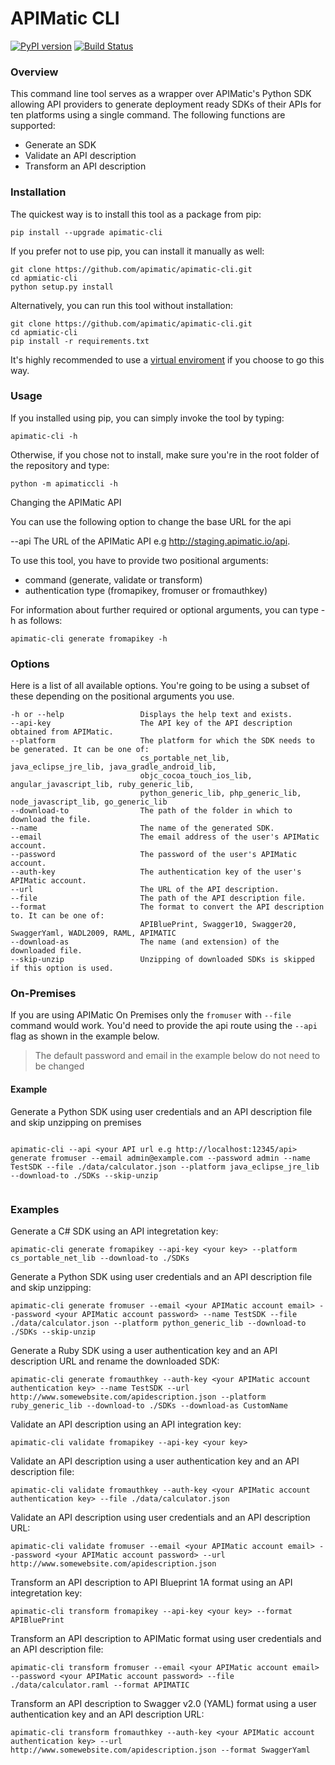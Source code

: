 # APIMatic CLI

[![PyPI version](https://badge.fury.io/py/apimatic-cli.svg)](https://badge.fury.io/py/apimatic-cli)
[![Build Status](https://travis-ci.org/apimatic/apimatic-cli.svg?branch=master)](https://travis-ci.org/apimatic/apimatic-cli)

### Overview

This command line tool serves as a wrapper over APIMatic's Python SDK allowing API providers to generate deployment ready SDKs of their APIs for ten platforms using a single command. The following functions are supported:

* Generate an SDK
* Validate an API description
* Transform an API description


### Installation

The quickest way is to install this tool as a package from pip:
```
pip install --upgrade apimatic-cli
```

If you prefer not to use pip, you can install it manually as well:

```
git clone https://github.com/apimatic/apimatic-cli.git
cd apmiatic-cli
python setup.py install
```

Alternatively, you can run this tool without installation:

```
git clone https://github.com/apimatic/apimatic-cli.git
cd apmiatic-cli
pip install -r requirements.txt
```

It's highly recommended to use a [virtual enviroment](http://docs.python-guide.org/en/latest/dev/virtualenvs/) if you choose to go this way.


### Usage

If you installed using pip, you can simply invoke the tool by typing:

```
apimatic-cli -h
```

Otherwise, if you chose not to install, make sure you're in the root folder of the repository and type:

```
python -m apimaticcli -h
```

Changing the APIMatic API

You can use the following option to change the base URL for the api

--api 					     The URL of the APIMatic API e.g http://staging.apimatic.io/api.

To use this tool, you have to provide two positional arguments:

* command (generate, validate or transform)
* authentication type (fromapikey, fromuser or fromauthkey)

For information about further required or optional arguments, you can type -h as follows:

```
apimatic-cli generate fromapikey -h
```

### Options

Here is a list of all available options. You're going to be using a subset of these depending on the positional arguments you use.
```
-h or --help                 Displays the help text and exists.
--api-key                    The API key of the API description obtained from APIMatic.
--platform                   The platform for which the SDK needs to be generated. It can be one of:
                             cs_portable_net_lib, java_eclipse_jre_lib, java_gradle_android_lib,
                             objc_cocoa_touch_ios_lib, angular_javascript_lib, ruby_generic_lib,
                             python_generic_lib, php_generic_lib, node_javascript_lib, go_generic_lib
--download-to                The path of the folder in which to download the file.
--name                       The name of the generated SDK.
--email                      The email address of the user's APIMatic account.
--password                   The password of the user's APIMatic account.
--auth-key                   The authentication key of the user's APIMatic account.
--url                        The URL of the API description.
--file                       The path of the API description file.
--format                     The format to convert the API description to. It can be one of:
                             APIBluePrint, Swagger10, Swagger20, SwaggerYaml, WADL2009, RAML, APIMATIC
--download-as                The name (and extension) of the downloaded file.
--skip-unzip                 Unzipping of downloaded SDKs is skipped if this option is used.
```

### On-Premises

If you are using APIMatic On Premises only the `fromuser` with `--file` command would work. You'd need to provide the api route using the `--api` flag as shown in the example below.

> The default password and email in the example below do not need to be changed

#### Example 

Generate a Python SDK using user credentials and an API description file and skip unzipping on premises

```

apimatic-cli --api <your API url e.g http://localhost:12345/api> generate fromuser --email admin@example.com --password admin --name TestSDK --file ./data/calculator.json --platform java_eclipse_jre_lib --download-to ./SDKs --skip-unzip


```

### Examples

Generate a C# SDK using an API integretation key:

```
apimatic-cli generate fromapikey --api-key <your key> --platform cs_portable_net_lib --download-to ./SDKs
```

Generate a Python SDK using user credentials and an API description file and skip unzipping:

```
apimatic-cli generate fromuser --email <your APIMatic account email> --password <your APIMatic account password> --name TestSDK --file ./data/calculator.json --platform python_generic_lib --download-to ./SDKs --skip-unzip
```

Generate a Ruby SDK using a user authentication key and an API description URL and rename the downloaded SDK:

```
apimatic-cli generate fromauthkey --auth-key <your APIMatic account authentication key> --name TestSDK --url http://www.somewebsite.com/apidescription.json --platform ruby_generic_lib --download-to ./SDKs --download-as CustomName
```

Validate an API description using an API integration key:

```
apimatic-cli validate fromapikey --api-key <your key>
```

Validate an API description using a user authentication key and an API description file:

```
apimatic-cli validate fromauthkey --auth-key <your APIMatic account authentication key> --file ./data/calculator.json
```

Validate an API description using user credentials and an API description URL:

```
apimatic-cli validate fromuser --email <your APIMatic account email> --password <your APIMatic account password> --url http://www.somewebsite.com/apidescription.json
```

Transform an API description to API Blueprint 1A format using an API integretation key:
```
apimatic-cli transform fromapikey --api-key <your key> --format APIBluePrint
```

Transform an API description to APIMatic format using user credentials and an API description file:
```
apimatic-cli transform fromuser --email <your APIMatic account email> --password <your APIMatic account password> --file ./data/calculator.raml --format APIMATIC
```

Transform an API description to Swagger v2.0 (YAML) format using a user authentication key and an API description URL:
```
apimatic-cli transform fromauthkey --auth-key <your APIMatic account authentication key> --url http://www.somewebsite.com/apidescription.json --format SwaggerYaml
```
